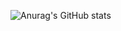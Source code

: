 ![Anurag's GitHub stats](https://github-readme-stats.vercel.app/api?username=savvvacorgi&show_icons=true&theme=radical)
